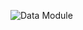 
![Data Module](https://github.com/rod-trent/SentinelKQL/blob/master/Overview_Page/Data/Data.png "Data Module")
